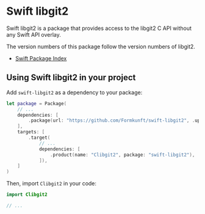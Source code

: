 # Swift libgit2

Swift libgit2 is a package that provides access to the libgit2 C API without any Swift API overlay.

The version numbers of this package follow the version numbers of libgit2.

- [Swift Package Index](https://swiftpackageindex.com/Formkunft/swift-libgit2)

## Using Swift libgit2 in your project

Add `swift-libgit2` as a dependency to your package:

```swift
let package = Package(
    // ...
    dependencies: [
        .package(url: "https://github.com/Formkunft/swift-libgit2", .upToNextMinor(from: "1.9.0")),
    ],
    targets: [
        .target(
            // ...
            dependencies: [
                .product(name: "Clibgit2", package: "swift-libgit2"),
            ]),
    ]
)
```

Then, import `Clibgit2` in your code:

```swift
import Clibgit2

// ...
```
